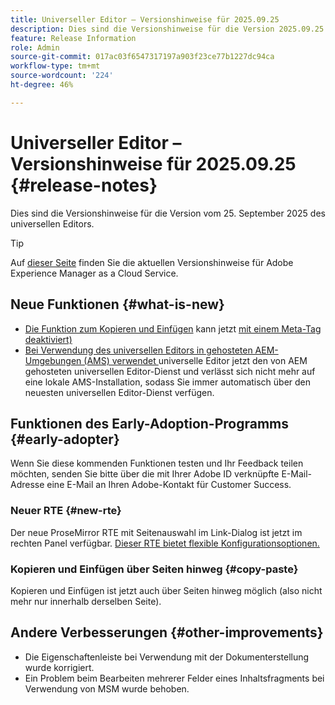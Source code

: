 ```yaml
---
title: Universeller Editor – Versionshinweise für 2025.09.25
description: Dies sind die Versionshinweise für die Version 2025.09.25 des universellen Editors.
feature: Release Information
role: Admin
source-git-commit: 017ac03f6547317197a903f23ce77b1227dc94ca
workflow-type: tm+mt
source-wordcount: '224'
ht-degree: 46%

---
```



# Universeller Editor – Versionshinweise für 2025.09.25 {#release-notes}

Dies sind die Versionshinweise für die Version vom 25. September 2025 des universellen Editors.

>[!TIP]
>
>Auf [dieser Seite](/help/release-notes/release-notes-cloud/release-notes-current.md) finden Sie die aktuellen Versionshinweise für Adobe Experience Manager as a Cloud Service.

## Neue Funktionen {#what-is-new}

* [Die Funktion zum Kopieren und Einfügen](/help/sites-cloud/authoring/universal-editor/authoring.md#copy-paste) kann jetzt [mit einem Meta-Tag deaktiviert) ](/help/implementing/universal-editor/customizing.md#copy-paste)
* [Bei Verwendung des universellen Editors in gehosteten AEM-Umgebungen (AMS) verwendet ](https://experienceleague.adobe.com/de/docs/experience-manager-65/content/implementing/developing/headless/universal-editor/introduction) universelle Editor jetzt den von AEM gehosteten universellen Editor-Dienst und verlässt sich nicht mehr auf eine lokale AMS-Installation, sodass Sie immer automatisch über den neuesten universellen Editor-Dienst verfügen.

## Funktionen des Early-Adoption-Programms {#early-adopter}

Wenn Sie diese kommenden Funktionen testen und Ihr Feedback teilen möchten, senden Sie bitte über die mit Ihrer Adobe ID verknüpfte E-Mail-Adresse eine E-Mail an Ihren Adobe-Kontakt für Customer Success.

### Neuer RTE {#new-rte}

Der neue ProseMirror RTE mit Seitenauswahl im Link-Dialog ist jetzt im rechten Panel verfügbar. [Dieser RTE bietet flexible Konfigurationsoptionen.](/help/implementing/universal-editor/configure-rte.md)

### Kopieren und Einfügen über Seiten hinweg {#copy-paste}

Kopieren und Einfügen ist jetzt auch über Seiten hinweg möglich (also nicht mehr nur innerhalb derselben Seite).

## Andere Verbesserungen {#other-improvements}

* Die Eigenschaftenleiste bei Verwendung mit der Dokumenterstellung wurde korrigiert.
* Ein Problem beim Bearbeiten mehrerer Felder eines Inhaltsfragments bei Verwendung von MSM wurde behoben.

